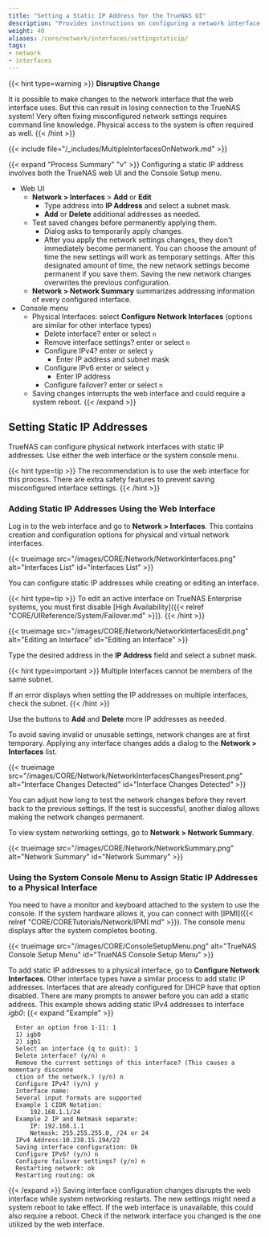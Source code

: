 ```yaml
---
title: "Setting a Static IP Address for the TrueNAS UI"
description: "Provides instructions on configuring a network interface for static routes on TrueNAS CORE."
weight: 40
aliases: /core/network/interfaces/settingstaticip/
tags:
- network
- interfaces
---
```


{{< hint type=warning >}}
**Disruptive Change**

It is possible to make changes to the network interface that the web interface uses. But this can result in losing connection to the TrueNAS system!
Very often fixing misconfigured network settings requires command line knowledge. Physical access to the system is often required as well.
{{< /hint >}}

{{< include file="/_includes/MultipleInterfacesOnNetwork.md" >}}

{{< expand "Process Summary" "v" >}}
Configuring a static IP address involves both the TrueNAS web UI and the Console Setup menu.

* Web UI
  * **Network > Interfaces** > **Add** or **Edit**
    * Type address into **IP Address** and select a subnet mask.
    * **Add** or **Delete** additional addresses as needed.
  * Test saved changes before permanently applying them.
    * Dialog asks to temporarily apply changes.
    * After you apply the network settings changes, they don't immediately become permanent. You can choose the amount of time the new settings will work as temporary settings. After this designated amount of time, the new network settings become permanent if you save them. Saving the new network changes overwrites the previous configuration.
  * **Network > Network Summary** summarizes addressing information of every configured interface.
* Console menu 
  * Physical Interfaces: select **Configure Network Interfaces** (options are similar for other interface types)    
    * Delete interface? enter or select `n`
    * Remove interface settings? enter or select `n`
    * Configure IPv4? enter or select `y`
      * Enter IP address and subnet mask
    * Configure IPv6 enter or select `y`
      * Enter IP address
    * Configure failover? enter or select `n`
  * Saving changes interrupts the web interface and could require a system reboot.
{{< /expand >}}

## Setting Static IP Addresses

TrueNAS can configure physical network interfaces with static IP addresses. Use either the web interface or the system console menu.

{{< hint type=tip >}}
The recommendation is to use the web interface for this process. There are extra safety features to prevent saving misconfigured interface settings.
{{< /hint >}}

### Adding Static IP Addresses Using the Web Interface

Log in to the web interface and go to **Network > Interfaces**.
This contains creation and configuration options for physical and virtual network interfaces.

{{< trueimage src="/images/CORE/Network/NetworkInterfaces.png" alt="Interfaces List" id="Interfaces List" >}}

You can configure static IP addresses while creating or editing an interface.

{{< hint type=tip >}}
To edit an active interface on TrueNAS Enterprise systems, you must first disable [High Availability]({{< relref "CORE/UIReference/System/Failover.md" >}}).
{{< /hint >}}

{{< trueimage src="/images/CORE/Network/NetworkInterfacesEdit.png" alt="Editing an Interface" id="Editing an Interface" >}}

Type the desired address in the **IP Address** field and select a subnet mask.

{{< hint type=important >}}
Multiple interfaces cannot be members of the same subnet.

If an error displays when setting the IP addresses on multiple interfaces, check the subnet.
{{< /hint >}}

Use the buttons to **Add** and **Delete** more IP addresses as needed.

To avoid saving invalid or unusable settings, network changes are at first temporary.
Applying any interface changes adds a dialog to the **Network > Interfaces** list.

{{< trueimage src="/images/CORE/Network/NetworkInterfacesChangesPresent.png" alt="Interface Changes Detected" id="Interface Changes Detected" >}}

You can adjust how long to test the network changes before they revert back to the previous settings.
If the test is successful, another dialog allows making the network changes permanent.

To view system networking settings, go to **Network > Network Summary**.

{{< trueimage src="/images/CORE/Network/NetworkSummary.png" alt="Network Summary" id="Network Summary" >}}

### Using the System Console Menu to Assign Static IP Addresses to a Physical Interface

You need to have a monitor and keyboard attached to the system to use the console. If the system hardware allows it, you can connect with [IPMI]({{< relref "CORE/CORETutorials/Network/IPMI.md" >}}).
The console menu displays after the system completes booting.

{{< trueimage src="/images/CORE/ConsoleSetupMenu.png" alt="TrueNAS Console Setup Menu" id="TrueNAS Console Setup Menu" >}}

To add static IP addresses to a physical interface, go to **Configure Network Interfaces**.
Other interface types have a similar process to add static IP addresses.
Interfaces that are already configured for DHCP have that option disabled.
There are many prompts to answer before you can add a static address.
This example shows adding static IPv4 addresses to interface *igb0*:
{{< expand "Example" >}}
```
  Enter an option from 1-11: 1
  1) igb0
  2) igb1
  Select an interface (q to quit): 1
  Delete interface? (y/n) n
  Remove the current settings of this interface? (This causes a momentary disconne
  ction of the network.) (y/n) n
  Configure IPv4? (y/n) y
  Interface name:
  Several input formats are supported
  Example 1 CIDR Notation:
      192.168.1.1/24
  Example 2 IP and Netmask separate:
      IP: 192.168.1.1
      Netmask: 255.255.255.0, /24 or 24
  IPv4 Address:10.238.15.194/22
  Saving interface configuration: Ok
  Configure IPv6? (y/n) n
  Configure failover settings? (y/n) n
  Restarting network: ok
  Restarting routing: ok
```
{{< /expand >}}
Saving interface configuration changes disrupts the web interface while system networking restarts.
The new settings might need a system reboot to take effect. If the web interface is unavailable, this could also require a reboot. Check if the network interface you changed is the one utilized by the web interface.
